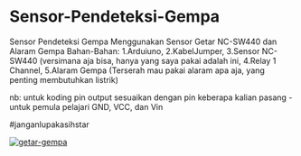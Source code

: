 # Sensor-Pendeteksi-Gempa
Sensor Pendeteksi Gempa Menggunakan Sensor Getar NC-SW440 dan Alaram Gempa
Bahan-Bahan:
1.Arduiuno,
2.KabelJumper,
3.Sensor NC-SW440 (versimana aja bisa, hanya yang saya pakai adalah ini,
4.Relay 1 Channel,
5.Alaram Gempa (Terserah mau pakai alaram apa aja, yang penting membutuhkan listrik)

nb: untuk koding pin output sesuaikan dengan pin keberapa kalian pasang
-untuk pemula pelajari GND, VCC, dan Vin

#janganlupakasihstar





<a href="https://ibb.co/GFTBTMM"><img src="https://i.ibb.co/N7SQSNN/getar-gempa.jpg" alt="getar-gempa" border="0"></a>
